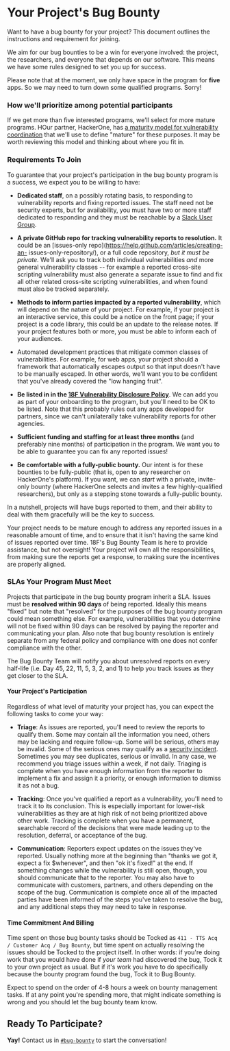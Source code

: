 # Your Project's Bug Bounty

Want to have a bug bounty for your project? This document outlines the
instructions and requirement for joining.

We aim for our bug bounties to be a win for everyone involved: the project, the
researchers, and everyone that depends on our software. This means we have some
rules designed to set you up for success.

Please note that at the moment, we only have space in the program for **five**
apps. So we may need to turn down some qualified programs. Sorry!

### How we'll prioritize among potential participants

If we get more than five interested programs, we'll select for more mature
programs. HOur partner, HackerOne, has [a maturity model for vulnerability
coordination](https://www.hackerone.com/blog/vulnerability-coordination-maturity-model)
that we'll use to define "mature" for these purposes. It may be worth reviewing 
this model and thinking about where you fit in.

### Requirements To Join

To guarantee that your project's participation in the bug bounty program is a
success, we expect you to be willing to have:

* **Dedicated staff**, on a possibly rotating basis, to responding to vulnerability
reports and fixing reported issues. The staff need not be security experts, but
for availability, you must have two or more staff dedicated to responding and
they must be reachable by a [Slack User Group](https://handbook.18f.gov/slack/#groups).

* **A private GitHub repo for tracking vulnerability reports to resolution.** It
could be an [issues-only repo](https://help.github.com/articles/creating-an-
issues-only-repository/), or a full code repository, *but it must be private.*
We'll ask you to track both individual vulnerabilities *and* more general
vulnerability classes -- for example a reported cross-site scripting
vulnerability must also generate a separate issue to find and fix all other
related cross-site scripting vulnerabilities, and when found must also be
tracked separately.

* **Methods to inform parties impacted by a reported vulnerability**, which will
depend on the nature of your project. For example, if your project is an
interactive service, this could be a notice on the front page; if your project
is a code library, this could be an update to the release notes. If your
project features both or more, you must be able to inform each of your
audiences.

* Automated development practices that mitigate common classes of
vulnerabilities. For example, for web apps, your project should a framework that
automatically escapes output so that input doesn't have to be manually escaped.
In other words, we'll want you to be confident that you've already covered
the "low hanging fruit".

* **Be listed in in the [18F Vulnerability Disclosure
Policy](https://github.com/18F/vulnerability-disclosure-policy/blob/master/vulnerability-disclosure-policy.md)**. We can add you as part of your
onboarding to the program, but you'll need to be OK to be listed. Note that
this probably rules out any apps developed for partners, since we can't
unilaterally take vulnerability reports for other agencies.

* **Sufficient funding and staffing for at least three months** (and preferably
nine months) of participation in the program. We want you to be able to
guarantee you can fix any reported issues!

* **Be comfortable with a fully-public bounty.** Our intent is for these bounties
to be fully-public (that is, open to any researcher on HackerOne's platform).
If you want, we can _start_ with a private, invite-only bounty (where
HackerOne selects and invites a few highly-qualified researchers), but only
as a stepping stone towards a fully-public bounty.

In a nutshell, projects will have bugs reported to them, and their ability to
deal with them gracefully will be the key to success.

Your project needs to be mature enough to address any reported issues in a
reasonable amount of time, and to ensure that it isn't having the same kind of
issues reported over time. 18F's Bug Bounty Team is here to provide assistance,
but not oversight! Your project will own all the responsibilities, from making
sure the reports get a response, to making sure the incentives are properly
aligned.

### SLAs Your Program Must Meet

Projects that participate in the bug bounty program inherit a SLA. Issues must
be **resolved within 90 days** of being reported. Ideally this means "fixed" but
note that "resolved" for the purposes of the bug bounty program could mean
something else. For example, vulnerabilities that you determine will not be
fixed within 90 days can be resolved by paying the reporter and communicating
your plan. Also note that bug bounty resolution is entirely separate from any
federal policy and compliance with one does not confer compliance with the
other.

The Bug Bounty Team will notify you about unresolved reports on every half-life
(i.e. Day 45, 22, 11, 5, 3, 2, and 1) to help you track issues as they get
closer to the SLA.

#### Your Project's Participation

Regardless of what level of maturity your project has, you can expect the
following tasks to come your way:

* __Triage__: As issues are reported, you'll need to review the reports to
qualify them. Some may contain all the information you need, others may be
lacking and require follow-up. Some will be serious, others may be invalid.
Some of the serious ones may qualify as a
[security incident](https://handbook.18f.gov/security-incidents/). Sometimes
you may see duplicates, serious or invalid. In any case, we recommend you
triage issues within a week, if not daily. Triaging is complete when you have
enough information from the reporter to implement a fix and assign it a
priority, or enough information to dismiss it as not a bug.

* __Tracking__: Once you've qualified a report as a vulnerability, you'll
need to track it to its conclusion. This is especially important for
lower-risk vulnerabilities as they are at high risk of not being prioritized
above other work. Tracking is complete when you have a permanent, searchable
record of the decisions that were made leading up to the resolution, deferral,
or acceptance of the bug.

* __Communication__: Reporters expect updates on the issues they've
reported. Usually nothing more at the beginning than "thanks we got it, expect a
fix $whenever", and then "ok it's fixed!" at the end. If something changes
while the vulnerability is still open, though, you should communicate that to
the reporter. You may also have to communicate with customers, partners, and
others depending on the scope of the bug. Communication is complete once all
of the impacted parties have been informed of the steps you've taken to resolve
the bug, and any additional steps they may need to take in response.

#### Time Commitment And Billing

Time spent on those bug bounty tasks should be Tocked as `411 - TTS Acq / Customer Acq / Bug Bounty`,
but time spent on actually resolving the issues should be Tocked to the project
itself. In other words: if you're doing work that you would have done if
_your team_ had discovered the bug, Tock it to your own project as usual.
But if it's work you have to do specifically because the bounty program found
the bug, Tock it to Bug Bounty.

Expect to spend on the order of 4-8 hours a week on bounty management
tasks. If at any point you're spending more, that might indicate something is
wrong and you should let the bug bounty team know.

## Ready To Participate?

**Yay!** Contact us in [`#bug-bounty`](https://gsa-tts.slack.com/messages/bug-bounty/) to start the conversation!
